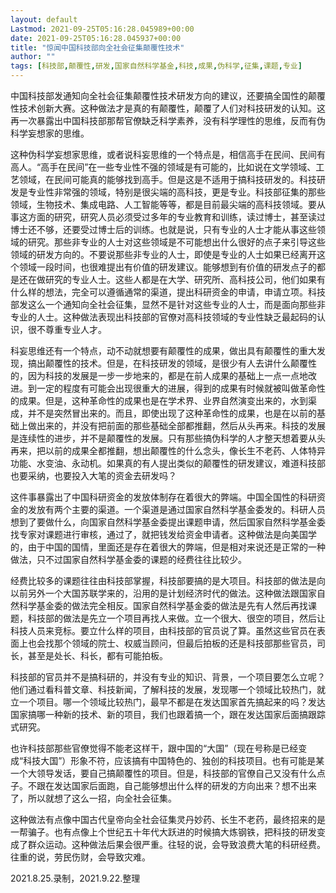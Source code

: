```yaml
---
layout: default
Lastmod: 2021-09-25T05:16:28.045989+00:00
date: 2021-09-25T05:16:28.045937+00:00
title: "惊闻中国科技部向全社会征集颠覆性技术"
author: ""
tags: [科技部,颠覆性,研发,国家自然科学基金,科技,成果,伪科学,征集,课题,专业]
---
```


中国科技部发通知向全社会征集颠覆性技术研发方向的建议，还要搞全国性的颠覆性技术创新大赛。这种做法才是真的有颠覆性，颠覆了人们对科技研发的认知。这再一次暴露出中国科技部那帮官僚缺乏科学素养，没有科学理性的思维，反而有伪科学妄想家的思维。

这种伪科学妄想家思维，或者说科妄思维的一个特点是，相信高手在民间、民间有高人。“高手在民间”在一些专业性不强的领域是有可能的，比如说在文学领域、工艺领域，在民间可能真的能够找到高手。但是这是不适用于搞科技研发的。科技研发是专业性非常强的领域，特别是很尖端的高科技，更是专业。科技部征集的那些领域，生物技术、集成电路、人工智能等等，都是目前最尖端的高科技领域。要从事这方面的研究，研究人员必须受过多年的专业教育和训练，读过博士，甚至读过博士还不够，还要受过博士后的训练。也就是说，只有专业的人士才能从事这些领域的研究。那些非专业的人士对这些领域是不可能想出什么很好的点子来引导这些领域的研发方向的。不要说那些非专业的人士，即使是专业的人士如果已经离开这个领域一段时间，也很难提出有价值的研发建议。能够想到有价值的研发点子的都是还在做研究的专业人士。这些人都是在大学、研究所、高科技公司，他们如果有什么样的想法，完全可以遵循通常的渠道，提出科研资金的申请，申请立项。科技部发这么一个通知向全社会征集，显然不是针对这些专业的人士，而是面向那些非专业的人士。这种做法表现出科技部的官僚对高科技领域的专业性缺乏最起码的认识，很不尊重专业人才。

科妄思维还有一个特点，动不动就想要有颠覆性的成果，做出具有颠覆性的重大发现，搞出颠覆性的技术。但是，在科技研发的领域，是很少有人去讲什么颠覆性的，因为科技的发展是一步一步地来的，都是在前人成果的基础上一点一点地改进。到一定的程度有可能会出现很重大的进展，得到的成果有时候就被叫做革命性的成果。但是，这种革命性的成果也是在学术界、业界自然演变出来的，水到渠成，并不是突然冒出来的。而且，即使出现了这种革命性的成果，也是在以前的基础上做出来的，并没有把前面的那些基础全部都推翻，然后从头再来。科技的发展是连续性的进步，并不是颠覆性的发展。只有那些搞伪科学的人才整天想着要从头再来，把以前的成果全都推翻，想出颠覆性的什么念头，像长生不老药、人体特异功能、水变油、永动机。如果真的有人提出类似的颠覆性的研发建议，难道科技部也要采纳，也要投入大笔的资金去研发吗？

这件事暴露出了中国科研资金的发放体制存在着很大的弊端。中国全国性的科研资金的发放有两个主要的渠道。一个渠道是通过国家自然科学基金委发的。科研人员想到了要做什么，向国家自然科学基金委提出课题申请，然后国家自然科学基金委找专家对课题进行审核，通过了，就把钱发给资金申请者。这种做法是向美国学的，由于中国的国情，里面还是存在着很大的弊端，但是相对来说还是正常的一种做法，只不过国家自然科学基金委的课题的经费往往比较少。

经费比较多的课题往往由科技部掌握，科技部要搞的是大项目。科技部的做法是向以前另外一个大国苏联学来的，沿用的是计划经济时代的做法。这种做法跟国家自然科学基金委的做法完全相反。国家自然科学基金委的做法是先有人然后再找课题，科技部的做法是先立一个项目再找人来做。立一个很大、很空的项目，然后让科技人员来竞标。要立什么样的项目，由科技部的官员说了算。虽然这些官员在表面上也会找那个领域的院士、权威当顾问，但最后拍板的还是科技部那些官员，司长，甚至是处长、科长，都有可能拍板。

科技部的官员并不是搞科研的，并没有专业的知识、背景，一个项目要怎么立呢？他们通过看科普文章、科技新闻，了解科技的发展，发现哪一个领域比较热门，就立一个项目。哪一个领域比较热门，最早不都是在发达国家首先搞起来的吗？发达国家搞哪一种新的技术、新的项目，我们也跟着搞一个，跟在发达国家后面搞跟踪式研究。

也许科技部那些官僚觉得不能老这样干，跟中国的“大国”（现在号称是已经变成“科技大国”）形象不符，应该搞有中国特色的、独创的科技项目。也有可能是某一个大领导发话，要自己搞颠覆性的项目。但是，科技部的官僚自己又没有什么点子。不跟在发达国家后面跑，自己能够想出什么样的研发的方向出来？想不出来了，所以就想了这么一招，向全社会征集。

这种做法有点像中国古代皇帝向全社会征集灵丹妙药、长生不老药，最终招来的是一帮骗子。也有点像上个世纪五十年代大跃进的时候搞大炼钢铁，把科技的研发变成了群众运动。这种做法后果会很严重。往轻的说，会导致浪费大笔的科研经费。往重的说，劳民伤财，会导致灾难。

2021.8.25.录制，2021.9.22.整理

